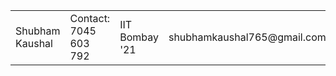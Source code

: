 <table>
    <tr>
        <td>Shubham Kaushal</td>    <td>Contact: 7045 603 792</td>
        <td>IIT Bombay '21</td>    <td>shubhamkaushal765@gmail.com</td>
        <td>Shubham Kaushal</td>    <td><a href='mailto:shubhamkaushal765@gmail.com'>GMail</a> | 
                                    <a href='https://www.linkedin.com/in/kaushalshubham/'>LinkedIn</a> | 
                                    <a href='https://github.com/shubhamkaushal765'>GitHub</a></td>
    </tr>
</table>

<!--
- 👋 Hi, I’m @shubhamkaushal765, or Shubham Kaushal
- 👀 I’m interested in Data Science and Applied Machine Learning.
- 🌱 I’m currently learning Advanced Neural Networks.
- 💞️ I’m looking to collaborate on projects related to Machine Learning.
- 📫 How to reach me ... <br>
          - Email: shubhamkaushal765@gmail.com <br>
          - GitHub: https://github.com/shubhamkaushal765 <br>
          - LinkedIn: https://www.linkedin.com/in/kaushalshubham/


shubhamkaushal765/shubhamkaushal765 is a ✨ special ✨ repository because its `README.md` (this file) appears on your GitHub profile.
You can click the Preview link to take a look at your changes.
--->
